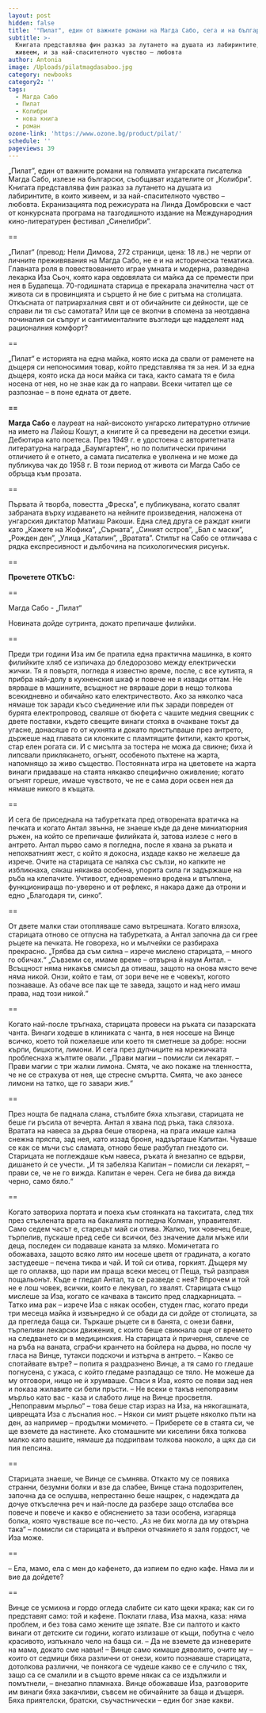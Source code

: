 ```yaml
---
layout: post
hidden: false
title: '"Пилат", един от важните романи на Магда Сабо, сега и на български (и ОТКЪС)'
subtitle: >-
  Книгата представлява фин разказ за лутането на душата из лабиринтите, в които
  живеем, и за най-спасителното чувство – любовта
author: Antonia
image: /Uploads/pilatmagdasaboo.jpg
category: newbooks
category2: ''
tags:
  - Магда Сабо
  - Пилат
  - Колибри
  - нова книга
  - роман
ozone-link: 'https://www.ozone.bg/product/pilat/'
schedule: ''
pageviews: 39
---
```

„Пилат”, един от важните романи на голямата унгарската писателка Магда Сабо, излезе на български, съобщават издателите от „Колибри”. Книгата представлява фин разказ за лутането на душата из лабиринтите, в които живеем, и за най-спасителното чувство – любовта. [](https://www.cinelibri.com/pilat/)Екранизацията под режисурата на Линда Домбровски е част от конкурсната програма на тазгодишното издание на Международния кино-литературен фестивал „Синелибри”.

\==

„Пилат“ (превод: Нели Димова, 272 страници, цена: 18 лв.) не черпи от личните преживявания на Магда Сабо, не е и на историческа тематика. Главната роля в повествованието играе умната и модерна, разведена лекарка Иза Сьоч, която кара овдовялата си майка да се премести при нея в Будапеща. 70-годишната старица е прекарала значителна част от живота си в провинцията и сърцето й не бие с ритъма на столицата. Откъсната от патриархалния свят и от обичайните си дейности, ще се справи ли тя със самотата? Или ще се вкопчи в спомена за неотдавна починалия си съпруг и сантименталните възгледи ще надделеят над рационалния комфорт? 

\==

„Пилат“ е историята на една майка, която иска да свали от раменете на дъщеря си непоносимия товар, който представлява тя за нея. И за една дъщеря, която иска да носи майка си така, както самата тя е била носена от нея, но не знае как да го направи. Всеки читател ще се разпознае – в поне едната от двете.

**\==**

**Магда Сабо** е лауреат на най-високото унгарско литературно отличие на името на Лайош Кошут, а книгите й са преведени на десетки езици. Дебютира като поетеса. През 1949 г. е удостоена с авторитетната литературна награда „Баумгартен“, но по политически причини отличието й е отнето, а самата писателка е уволнена и не може да публикува чак до 1958 г. В този период от живота си Магда Сабо се обръща към прозата. 

\==

Първата й творба, повестта „Фреска”, е публикувана, когато свалят забраната върху издаването на нейните произведения, наложена от унгарския диктатор Матиаш Ракоши. Една след друга се раждат книги като „Кажете на Жофика”, „Сърната”, „Синият остров”, „Бал с маски”, „Рожден ден”, „Улица „Каталин”, „Вратата”. Стилът на Сабо се отличава с рядка експресивност и дълбочина на психологическия рисунък.

\==

**Прочетете ОТКЪС:**

\==

Магда Сабо - „Пилат“

Новината дойде сутринта, докато препичаше филийки. 

\==

Преди три години Иза им бе пратила една практична машинка, в която филийките хляб се изпичаха до бледорозово между електрически жички. Тя я повъртя, погледа я известно време, после, с все кутията, я прибра най-долу в кухненския шкаф и повече не я извади оттам. Не вярваше в машините, всъщност не вярваше дори в нещо толкова всекидневно и обичайно като електричеството. Ако за няколко часа нямаше ток заради късо съединение или пък заради повреден от бурята електропровод, сваляше от бюфета с чашите медния свещник с двете поставки, където свещите винаги стояха в очакване токът да угасне, донасяше го от кухнята и докато пристъпваше през антрето, държеше над главата си клонките с пламтящите фитили, както кротък, стар елен рогата си. И с мисълта за тостера не можа да свикне; биха ѝ липсвали приклякането, огънят, особеното пъхтене на жарта, напомнящо за живо същество. Постоянната игра на цветовете на жарта винаги придаваше на стаята някакво специфично оживление; когато огънят гореше, имаше чувството, че не е сама дори освен нея да нямаше никого в къщата. 

\==

И сега бе приседнала на табуретката пред отворената вратичка на печката и когато Антал звънна, не знаеше къде да дене миниатюрния ръжен, на който се препичаше филийката ѝ, затова излезе с него в антрето. Антал първо само я погледна, после я хвана за ръката и непохватният жест, с който я докосна, издаде какво не желаеше да изрече. Очите на старицата се наляха със сълзи, но капките не избликнаха, сякаш някаква особена, упорита сила ги задържаше на ръба на клепачите. Учтивост, едновременно вродена и втълпена, функционираща по-уверено и от рефлекс, я накара даже да отрони и едно „Благодаря ти, синко“. 

\==

От двете малки стаи отопляваше само вътрешната. Когато влязоха, старицата отново се отпусна на табуретката, а Антал започна да си грее ръцете на печката. Не говореха, но и мълчейки се разбираха прекрасно. „Трябва да съм силна – изрече мислено старицата, – много го обичах.“ „Съвземи се, имаме време – отвърна ѝ наум Антал. – Всъщност няма никакъв смисъл да отиваш, защото на онова място вече няма никой. Онзи, който е там, от зори вече не е човекът, когото познаваше. Аз обаче все пак ще те заведа, защото и над него имаш права, над този никой.“ 

\==

Когато най-после тръгнаха, старицата провеси на ръката си пазарската чанта. Винаги ходеше в клиниката с чанта, в нея носеше на Винце всичко, което той пожелаеше или което тя сметнеше за добре: носни кърпи, бишкоти, лимони. И сега през дупчиците на мрежичката проблеснаха жълтите овали. „Прави магии – помисли си лекарят. – Прави магии с три жалки лимона. Смята, че ако покаже на тленността, че не се страхува от нея, ще стресне смъртта. Смята, че ако занесе лимони на татко, ще го завари жив.“

\==

През нощта бе паднала слана, стълбите бяха хлъзгави, старицата не беше ги ръсила от вечерта. Антал я хвана под ръка, така слязоха. Вратата на навеса за дърва беше отворена, на прага имаше кална снежна пряспа, зад нея, като иззад броня, надзърташе Капитан. Чуваше се как се мъчи със сламата, отново беше разбутал гнездото си. Старицата не поглеждаше към навеса, ръката ѝ внезапно се вдърви, дишането ѝ се учести. „И тя забеляза Капитан – помисли си лекарят, – прави се, че не го вижда. Капитан е черен. Сега не бива да вижда черно, само бяло.“ 

\==

Когато затвориха портата и поеха към стоянката на такситата, след тях през стъклената врата на бакалията погледна Колман, управителят. Само седем часът е, старецът май си отива. Жалко, тих човечец беше, търпелив, пускаше пред себе си всички, без значение дали мъже или деца, последен си подаваше каната за мляко. Момичетата го обожаваха, защото всяко лято им носеше цветя от градината, а когато застудееше – печена тиква и чай. И той си отива, горкият. Дъщеря му ще го оплаква, що пари им праща всеки месец от Пеща, тъй разправя пощальонът. Къде е гледал Антал, та се разведе с нея? Впрочем и той не е лош човек, всички, които е лекувал, го хвалят. Старицата също мислеше за Иза, когато се качваха в таксито пред сладкарницата. – Татко има рак – изрече Иза с някак особен, студен глас, когато преди три месеца майка ѝ извънредно ѝ се обади да си дойде от столицата, за да прегледа баща си. Търкаше ръцете си в банята, с онези бавни, търпеливи лекарски движения, с които беше свикнала още от времето на следването си в медицинския. На старицата ѝ причерня, свлече се на ръба на ваната, сграбчи кранчето на бойлера на дърва, но после чу гласа на Винце, тутакси подскочи и изтърча в антрето. – Какво се спотайвате вътре? – попита я раздразнено Винце, а тя само го гледаше погнусена, с ужаса, с който гледаме разпадащо се тяло. Не можеше да му отговори, нищо не ѝ хрумваше. Спаси я Иза, която се появи зад нея и показа жилавите си бели пръсти. – Не всеки е такъв непоправим мърльо като вас - каза и слабото лице на Винце просветля. „Непоправим мърльо“ – това беше стар израз на Иза, на някогашната, циврещата Иза с лъсналия нос. – Някои си мият ръцете няколко пъти на ден, аз например – продължи момичето. – Приберете се в стаята си, че ще вземете да настинете. Ако стомашните ми киселини бяха толкова малко като вашите, нямаше да подрипвам толкова наоколо, а щях да си пия пепсина. 

\==

Старицата знаеше, че Винце се съмнява. Откакто му се появиха странни, безумни болки и взе да слабее, Винце стана подозрителен, започна да се ослушва, непрестанно беше нащрек, с надеждата да дочуе откъслечна реч и най-после да разбере защо отслабва все повече и повече и какво е обяснението за тази особена, изгаряща болка, която чувстваше все по-често. „Аз не бих могла да му отвърна така“ – помисли си старицата и въпреки отчаянието я заля гордост, че Иза може. 

\==

– Ела, мамо, ела с мен до кафенето, да изпием по едно кафе. Няма ли и вие да дойдете? 

\==

Винце се усмихна и гордо огледа слабите си като щеки крака; как си го представят само: той и кафене. Поклати глава, Иза махна, каза: няма проблем, и без това само жените ще зяпате. Взе си палтото и както винаги от детските си години, когато излизаше от къщи, побутна с чело красивото, изпъкнало чело на баща си. – Да не вземете да изневерите на мама, докато сме навън! – Винце само кимаше дяволито, очите му – които от седмици бяха различни от онези, които познаваше старицата, дотолкова различни, че понякога се чудеше какво се е случило с тях, защо са се смалили и в същото време някак са се издължили и помътнели, – внезапно пламнаха. Винце обожаваше Иза, разговорите им винаги бяха закачливи, съвсем не обичайните за баща и дъщеря. Бяха приятелски, братски, съучастнически – един бог знае какви.